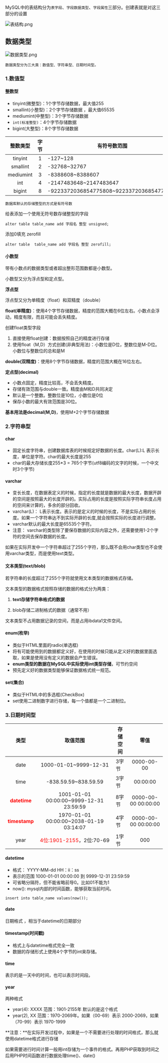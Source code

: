 MySQL中的表结构分为`表字段`、`字段数据类型`、`字段属性`三部分。创建表就是对这三部分的设置

![表结构.png](http://pcen3n3o2.bkt.clouddn.com/%E8%A1%A8%E7%BB%93%E6%9E%84.png)

## 数据类型
![数据类型.png](http://pcen3n3o2.bkt.clouddn.com/%E6%95%B0%E6%8D%AE%E7%B1%BB%E5%9E%8B.png)

`数据类型分为三大类：数值型、字符串型、日期时间型。`

### 1.数值型

#### 整数型

- tinyint(微整型)：1个字节存储数据，最大值255
- smallint(小整型)：2个字节存储数据 ，最大值65535
- mediumint(中整型)：3个字节存储数据
- `int(标准整型)`：4个字节存储数据
- bigint(大整型)：8个字节存储数据

|整数类型|字节|有符号数范围|无符号数范围|
| :---: | :---: | --- | :---: |
|tinyint|1|-127~128|0~255|
|smallint|2|-32768~32767|0~65535|
|mediumint|3|-8388608~8388607|0~1677215|
|int|4|-2147483648~2147483647|0~4294967295|
|bigint|8|-9223372036854775808~9223372036854775807|0~18446744073709551615|

`数据库默认的存储整型的方式是有符号数`

给表添加一个使用无符号数存储整型的字段
```
alter table table_name add 字段名 整型 unsigned; 
```

添加0填充 zerofill
```
alter table  table_name add 字段名 整型 zerofill;
```


#### 小数型

带有小数点的数据类型或者超出整形范围数都是小数型。

小数型又分为浮点型和定点型。

**浮点型**

浮点型又分为单精度（float）和双精度（double）

**float(单精度)**：使用4个字节存储数据，精度的范围大概在6位左右。小数点会浮动，精度有限，而且可能会丢失精度。

创建float类型字段

1. 直接使用float创建：数据按照自己的精度进行存储
2. 使用float（M,D）方式创建(非典型用法)：小数位是D位，整数位是M-D位。小数位与整数位的总和是M

**double(双精度)**：使用8个字节存储数据，精度的范围大概在16位左右。

**定点型(decimal)**
- 小数点固定，精度比较高，不会丢失精度。
- 存储有效范围与double一致。精度由M和D共同决定
- 默认是一个整数。整数位是10位，小数位是0位
- 保存小数的最大有效范围是30位。

**基本用法是decimal(M,D)**，使用M+2个字节存储数据


### 2.字符串型

#### char

- 固定长度字符串，创建数据库表的时候规定好数据的长度。char(L):L 表示长度，单位是字符。char的最大长度是255
- char的最大存储长度255*3 = 765个字节(utf8编码的文字的时候，一个中文时3个字节)

#### varchar

- 变长长度，在数据表定义的时候，指定的长度就是数据的最大长度，数据开辟的空间是按照最大的长度开辟的。实际占用的长度是按照实际字符串长度占用的空间来计算的，多余的部分回收。
- varchar(L)： L表示长度。表示的是定义的时候的长度，不是实际占用的长度。如果一个字符串达不到实际开辟的长度,就会按照实际的长度进行调整。
- varchar默认的最大长度是65535个字符。
- 注意： varchar的类型除了要保存数据的实际内容之外，还需要使用1-2个字符的空间去保存数据的长度。

如果在实际开发中一个字符串超过了255个字符，那么既不会用char类型也不会使用varchar类型，而是使用text类型。

#### 文本类型(text/blob)

若字符串的长度超过了255个字符就使用文本类型的数据格式存储。

文本类型的数据格式按照存储的数据的格式分为两类：

1. **text存储字符串格式的数据**

2. blob存储二进制格式的数据（通常不用）

文本类型不占用数据记录的空间，而是占用ibdata1文件空间。

#### enum(枚举)

- 类似于HTML里面的radio(单选框)
- 将有可能使用到的数据都定义好，在使用的时候只能从定义好的数据里面选取，如果是使用没有定义的数据会产生错误。
- **enum类型的数据在MySQL中实际使用int类型存储**，可节约空间
- 预先定义好的数据类型能够保证数据格式统一规范。


#### set(集合)

- 类似于HTML中的多选框(CheckBox)
- set使用二进制数字进行存储，每一个值都是一个二进制位。


### 3.日期时间型


|类型|取值范围| 存储空间 |零值|
| :---: | :---: | --- | :---: |
|date|1000-01-01~9999-12-31|3字节|0000-00-00|
|time|-838.59.59~838.59.59|3字节|00:00:00|
| <span style="color:red;">**datetime**</span> |1001-01-01 00:00:00~9999-12-31 23:59:59|8字节|0000-00-00 00:00:00|
| <span style="color:red;">**timestamp**</span> |1970-01-01 00:00:00~2038-01-19 03:14:07|4字节|0000-00-00 00:00:00|
|year| <span style="color:red;">4位:1901-2155</span>，2位:70-69|1字节  |000|


####  datetime

- 格式： YYYY-MM-dd HH：ii：ss
- 表示的范围 1000-01-01 00:00:00   到  9999-12-31 23:59:59
- 可省略分隔符，但不能省略前导0。比如01不能为1
- now(): mysql内部的时间函数，能够获取当前时间。

```
insert into table_name values(now());
```

#### date

日期格式 ，相当于datetime的日期部分

#### timestamp(时间戳)

- 格式上与datetime格式完全一致
- 数据的存储形式上使用4个字节的int来存储。

#### time

表示的是一天中的时间，也可以表示时间段。

#### year

两种格式

- year(4):  XXXX 范围：1901-2155年  默认的是这个格式
- year(2),  XX 范围：1970-2069年。如果（00-69）表示 2000-2069，如果（70-99）表示 1970-1999

**注意：**在实际开发过程中，如果是一个不需要进行处理的时间格式，那么就使用datetime格式进行存储

如果需要进行时间计算一般用int存储为一个事件的格式。再用PHP获取到时间之后用PHP时间函数进行数据处理time()、date()